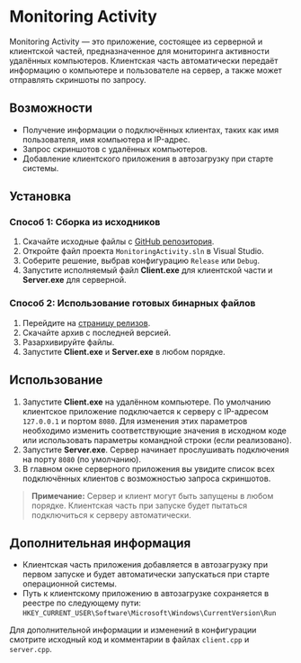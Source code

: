 # Monitoring Activity

Monitoring Activity — это приложение, состоящее из серверной и клиентской частей, предназначенное для мониторинга активности удалённых компьютеров. Клиентская часть автоматически передаёт информацию о компьютере и пользователе на сервер, а также может отправлять скриншоты по запросу.

## Возможности
- Получение информации о подключённых клиентах, таких как имя пользователя, имя компьютера и IP-адрес.
- Запрос скриншотов с удалённых компьютеров.
- Добавление клиентского приложения в автозагрузку при старте системы.

## Установка

### Способ 1: Сборка из исходников
1. Скачайте исходные файлы с [GitHub репозитория](https://github.com/lTETHERl/Monitoring-Activity).
2. Откройте файл проекта `MonitoringActivity.sln` в Visual Studio.
3. Соберите решение, выбрав конфигурацию `Release` или `Debug`.
4. Запустите исполняемый файл **Client.exe** для клиентской части и **Server.exe** для серверной.

### Способ 2: Использование готовых бинарных файлов
1. Перейдите на [страницу релизов](https://github.com/lTETHERl/Monitoring-Activity/releases).
2. Скачайте архив с последней версией.
3. Разархивируйте файлы.
4. Запустите **Client.exe** и **Server.exe** в любом порядке.

## Использование
1. Запустите **Client.exe** на удалённом компьютере. По умолчанию клиентское приложение подключается к серверу с IP-адресом `127.0.0.1` и портом `8080`. Для изменения этих параметров необходимо изменить соответствующие значения в исходном коде или использовать параметры командной строки (если реализовано).
2. Запустите **Server.exe**. Сервер начинает прослушивать подключения на порту `8080` (по умолчанию).
3. В главном окне серверного приложения вы увидите список всех подключённых клиентов с возможностью запроса скриншотов.

> **Примечание:** Сервер и клиент могут быть запущены в любом порядке. Клиентская часть при запуске будет пытаться подключиться к серверу автоматически.

## Дополнительная информация
- Клиентская часть приложения добавляется в автозагрузку при первом запуске и будет автоматически запускаться при старте операционной системы.
- Путь к клиентскому приложению в автозагрузке сохраняется в реестре по следующему пути:  
  `HKEY_CURRENT_USER\Software\Microsoft\Windows\CurrentVersion\Run`

Для дополнительной информации и изменений в конфигурации смотрите исходный код и комментарии в файлах `client.cpp` и `server.cpp`.
